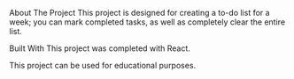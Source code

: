 About The Project
This project is designed for creating a to-do list for a week; you can mark completed tasks, as well as completely clear the entire list.

Built With
This project was completed with React.

This project can be used for educational purposes.
